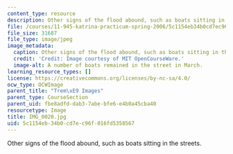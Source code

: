 ```yaml
---
content_type: resource
description: Other signs of the flood abound, such as boats sitting in the streets.
file: /courses/11-945-katrina-practicum-spring-2006/5c1154eb34b0cd7ec96f016fd5358567_IMG_0020.jpg
file_size: 31687
file_type: image/jpeg
image_metadata:
  caption: Other signs of the flood abound, such as boats sitting in the streets.
  credit: 'Credit: Image courtesy of MIT OpenCourseWare.'
  image-alt: A number of boats remained in the street in March.
learning_resource_types: []
license: https://creativecommons.org/licenses/by-nc-sa/4.0/
ocw_type: OCWImage
parent_title: "Trem\xE9 Images"
parent_type: CourseSection
parent_uid: fbe8adfd-dab3-7abe-bfe6-e4b0a45cba40
resourcetype: Image
title: IMG_0020.jpg
uid: 5c1154eb-34b0-cd7e-c96f-016fd5358567
---
```

Other signs of the flood abound, such as boats sitting in the streets.